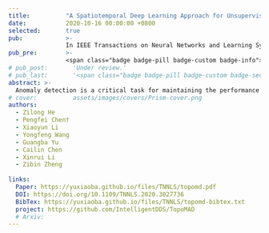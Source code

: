 ```yaml
---
title:          "A Spatiotemporal Deep Learning Approach for Unsupervised Anomaly Detection in Cloud Systems"
date:           2020-10-16 00:00:00 +0800
selected:       true
pub:            >-
                In IEEE Transactions on Neural Networks and Learning Systems
pub_pre:        >-
                <span class="badge badge-pill badge-custom badge-info">TNNLS (Impact Factor 10.4, CCF B)</span>
# pub_post:       'Under review.'
# pub_last:       '<span class="badge badge-pill badge-custom badge-secondary">Conference</span><span class="badge badge-pill badge-custom badge-warning">Poster</span>'
abstract: >-
  Anomaly detection is a critical task for maintaining the performance of a cloud system. Using data-driven methods to address this issue is the mainstream in recent years. However, due to the lack of labeled data for training in practice, it is necessary to enable an anomaly detection model trained on contaminated data in an unsupervised way. Besides, with the increasing complexity of cloud systems, effectively organizing data collected from a wide range of components of a system and modeling spatiotemporal dependence among them become a challenge. In this article, we propose TopoMAD, a stochastic seq2seq model which can robustly model spatial and temporal dependence among contaminated data. We include system topological information to organize metrics from different components and apply sliding windows over metrics collected continuously to capture the temporal dependence. We extract spatial features with the help of graph neural networks and temporal features with long short-term memory networks. Moreover, we develop our model based on variational auto-encoder, enabling it to work well robustly even when trained on contaminated data. Our approach is validated on the run-time performance data collected from two representative cloud systems, namely, a big data batch processing system and a microservice-based transaction processing system. The experimental results show that TopoMAD outperforms some state-of-the-art methods on these two data sets.
# cover:          assets/images/covers/Prism-cover.png
authors:
  - Zilong He
  - Pengfei Chen†
  - Xiaoyun Li
  - Yongfeng Wang
  - Guangba Yu
  - Cailin Chen
  - Xinrui Li
  - Zibin Zheng
  
links:
  Paper: https://yuxiaoba.github.io/files/TNNLS/topomd.pdf
  DOI: https://doi.org/10.1109/TNNLS.2020.3027736
  BibTex: https://yuxiaoba.github.io/files/TNNLS/topomd-bibtex.txt
  project: https://github.com/IntelligentDDS/TopoMAD
  # Arxiv:
---
```

